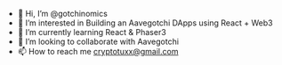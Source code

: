 - 👋 Hi, I’m @gotchinomics
- 👀 I’m interested in Building an Aavegotchi DApps using React + Web3 
- 🌱 I’m currently learning React & Phaser3
- 💞️ I’m looking to collaborate with Aavegotchi
- 📫 How to reach me cryptotuxx@gmail.com

<!---
gotchinomics/gotchinomics is a ✨ special ✨ repository because its `README.md` (this file) appears on your GitHub profile.
You can click the Preview link to take a look at your changes.
--->
